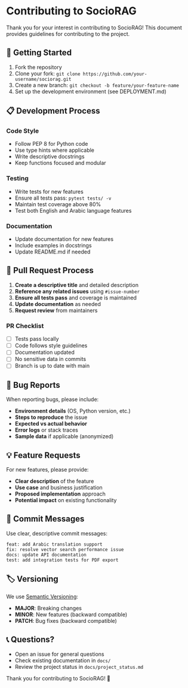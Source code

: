 # Contributing to SocioRAG

Thank you for your interest in contributing to SocioRAG! This document provides guidelines for contributing to the project.

## 🚀 Getting Started

1. Fork the repository
2. Clone your fork: `git clone https://github.com/your-username/sociorag.git`
3. Create a new branch: `git checkout -b feature/your-feature-name`
4. Set up the development environment (see DEPLOYMENT.md)

## 📋 Development Process

### Code Style
- Follow PEP 8 for Python code
- Use type hints where applicable
- Write descriptive docstrings
- Keep functions focused and modular

### Testing
- Write tests for new features
- Ensure all tests pass: `pytest tests/ -v`
- Maintain test coverage above 80%
- Test both English and Arabic language features

### Documentation
- Update documentation for new features
- Include examples in docstrings
- Update README.md if needed

## 🔧 Pull Request Process

1. **Create a descriptive title** and detailed description
2. **Reference any related issues** using `#issue-number`
3. **Ensure all tests pass** and coverage is maintained
4. **Update documentation** as needed
5. **Request review** from maintainers

### PR Checklist
- [ ] Tests pass locally
- [ ] Code follows style guidelines
- [ ] Documentation updated
- [ ] No sensitive data in commits
- [ ] Branch is up to date with main

## 🐛 Bug Reports

When reporting bugs, please include:
- **Environment details** (OS, Python version, etc.)
- **Steps to reproduce** the issue
- **Expected vs actual behavior**
- **Error logs** or stack traces
- **Sample data** if applicable (anonymized)

## 💡 Feature Requests

For new features, please provide:
- **Clear description** of the feature
- **Use case** and business justification
- **Proposed implementation** approach
- **Potential impact** on existing functionality

## 📝 Commit Messages

Use clear, descriptive commit messages:
```
feat: add Arabic translation support
fix: resolve vector search performance issue
docs: update API documentation
test: add integration tests for PDF export
```

## 🏷️ Versioning

We use [Semantic Versioning](https://semver.org/):
- **MAJOR**: Breaking changes
- **MINOR**: New features (backward compatible)
- **PATCH**: Bug fixes (backward compatible)

## 📞 Questions?

- Open an issue for general questions
- Check existing documentation in `docs/`
- Review the project status in `docs/project_status.md`

Thank you for contributing to SocioRAG! 🎉
